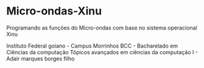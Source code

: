 # Micro-ondas-Xinu
Programando as funções do Micro-ondas com base no sistema operacional Xinu

Instituto Federal goiano - Campus Morrinhos
BCC - Bacharelado em Ciências da computação
Tópicos avançados em ciências da computação I - Adair marques borges filho 
